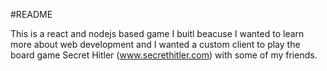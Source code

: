 #README

This is a react and nodejs based game I buitl beacuse I wanted to learn more about web development and I wanted a custom client to play the board game Secret Hitler (www.secrethitler.com) with some of my friends.
